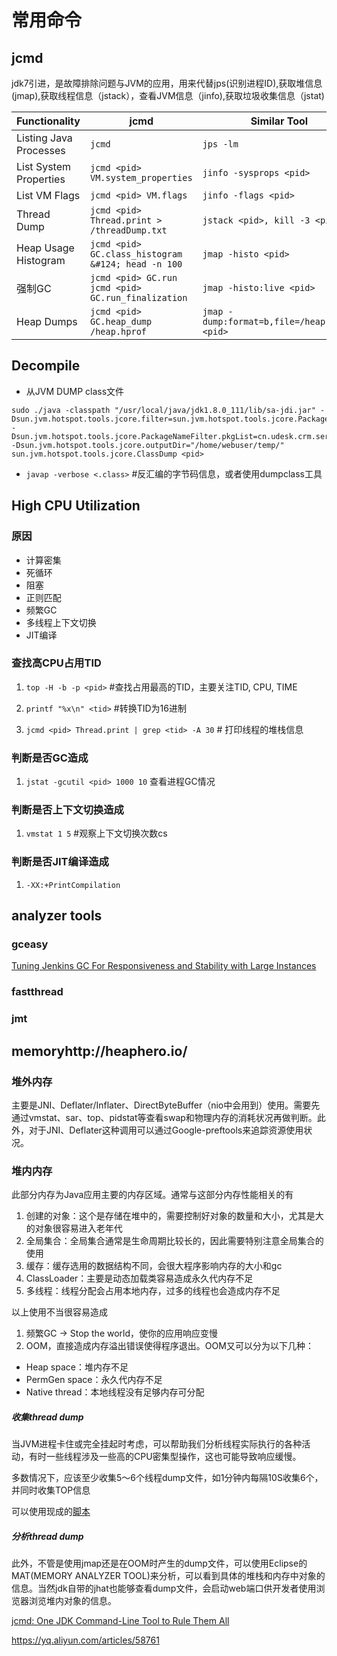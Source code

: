 # 常用命令

## jcmd

jdk7引进，是故障排除问题与JVM的应用，用来代替jps(识别进程ID),获取堆信息(jmap),获取线程信息（jstack），查看JVM信息（jinfo),获取垃圾收集信息（jstat)

|Functionality|jcmd|Similar Tool|
|-|-|-|
|Listing Java Processes|```jcmd```|```jps -lm```|
|List System Properties|```jcmd <pid> VM.system_properties```|```jinfo -sysprops <pid>```|
|List VM Flags|```jcmd <pid> VM.flags```|```jinfo -flags <pid>```|
|Thread Dump|```jcmd <pid> Thread.print > /threadDump.txt```|```jstack <pid>, kill -3 <pid>```|
|Heap Usage Histogram|```jcmd <pid> GC.class_histogram &#124; head -n 100```|```jmap -histo <pid>```|
|强制GC|```jcmd <pid> GC.run  jcmd <pid> GC.run_finalization```|```jmap -histo:live <pid>```|
|Heap Dumps|```jcmd <pid> GC.heap_dump /heap.hprof```|```jmap -dump:format=b,file=/heap.hprof <pid>```|

## Decompile

*  从JVM DUMP class文件
```
sudo ./java -classpath "/usr/local/java/jdk1.8.0_111/lib/sa-jdi.jar" -Dsun.jvm.hotspot.tools.jcore.filter=sun.jvm.hotspot.tools.jcore.PackageNameFilter -Dsun.jvm.hotspot.tools.jcore.PackageNameFilter.pkgList=cn.udesk.crm.service -Dsun.jvm.hotspot.tools.jcore.outputDir="/home/webuser/temp/" sun.jvm.hotspot.tools.jcore.ClassDump <pid>
```

* ```javap -verbose <.class>``` #反汇编的字节码信息，或者使用dumpclass工具

## High CPU Utilization

### 原因

* 计算密集
* 死循环
* 阻塞
* 正则匹配
* 频繁GC
* 多线程上下文切换
* JIT编译

### 查找高CPU占用TID

1. ```top -H -b -p <pid>``` #查找占用最高的TID，主要关注TID, CPU, TIME

2. ```printf "%x\n" <tid>``` #转换TID为16进制

3. ```jcmd <pid> Thread.print | grep <tid> -A 30``` # 打印线程的堆栈信息

### 判断是否GC造成

1. ```jstat -gcutil <pid> 1000 10``` 查看进程GC情况

### 判断是否上下文切换造成

1. ```vmstat 1 5``` #观察上下文切换次数cs

### 判断是否JIT编译造成

1. ```-XX:+PrintCompilation```

## analyzer tools

### gceasy

[Tuning Jenkins GC For Responsiveness and Stability with Large Instances](https://jenkins.io/blog/2016/11/21/gc-tuning/)

### fastthread

### jmt




## memoryhttp://heaphero.io/

### 堆外内存

主要是JNI、Deflater/Inflater、DirectByteBuffer（nio中会用到）使用。需要先通过vmstat、sar、top、pidstat等查看swap和物理内存的消耗状况再做判断。此外，对于JNI、Deflater这种调用可以通过Google-preftools来追踪资源使用状况。

### 堆内内存

此部分内存为Java应用主要的内存区域。通常与这部分内存性能相关的有

1. 创建的对象：这个是存储在堆中的，需要控制好对象的数量和大小，尤其是大的对象很容易进入老年代
2. 全局集合：全局集合通常是生命周期比较长的，因此需要特别注意全局集合的使用
3. 缓存：缓存选用的数据结构不同，会很大程序影响内存的大小和gc
4. ClassLoader：主要是动态加载类容易造成永久代内存不足
5. 多线程：线程分配会占用本地内存，过多的线程也会造成内存不足

以上使用不当很容易造成

1. 频繁GC -> Stop the world，使你的应用响应变慢
2. OOM，直接造成内存溢出错误使得程序退出。OOM又可以分为以下几种：

* Heap space：堆内存不足
* PermGen space：永久代内存不足
* Native thread：本地线程没有足够内存可分配


##### 收集thread dump

当JVM进程卡住或完全挂起时考虑，可以帮助我们分析线程实际执行的各种活动，有时一些线程涉及一些高的CPU密集型操作，这也可能导致响应缓慢。

多数情况下，应该至少收集5～6个线程dump文件，如1分钟内每隔10S收集6个，并同时收集TOP信息

可以使用现成的[脚本](https://github.com/jaysensharma/MiddlewareMagicDemos/tree/master/HDP_Ambari/JVM)

##### 分析thread dump




此外，不管是使用jmap还是在OOM时产生的dump文件，可以使用Eclipse的MAT(MEMORY ANALYZER TOOL)来分析，可以看到具体的堆栈和内存中对象的信息。当然jdk自带的jhat也能够查看dump文件，会启动web端口供开发者使用浏览器浏览堆内对象的信息。


[jcmd: One JDK Command-Line Tool to Rule Them All](http://marxsoftware.blogspot.com/2016/02/jcmd-one-jdk-command-line-tool-to-rule.html)
[](http://www.rowkey.me/blog/categories/java/)

https://yq.aliyun.com/articles/58761
